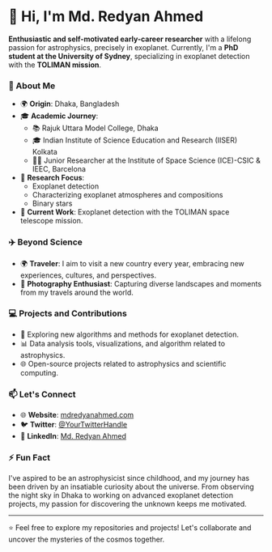 # 👋 Hi, I'm Md. Redyan Ahmed

**Enthusiastic and self-motivated early-career  researcher** with a lifelong passion for astrophysics, precisely in exoplanet.
Currently, I'm a **PhD student at the University of Sydney**, specializing in exoplanet detection with the **TOLIMAN mission**.

### 🌌 About Me
- 🌍 **Origin**: Dhaka, Bangladesh
- 🎓 **Academic Journey**:  
  - 📚 Rajuk Uttara Model College, Dhaka  
  - 🎓 Indian Institute of Science Education and Research (IISER) Kolkata 
  - 🧑‍🔬 Junior Researcher at the Institute of Space Science (ICE)-CSIC & IEEC, Barcelona 
- 🔬 **Research Focus**:  
  - Exoplanet detection  
  - Characterizing exoplanet atmospheres and compositions
  - Binary stars
- 🚀 **Current Work**: Exoplanet detection with the TOLIMAN space telescope mission.

### ✈️ Beyond Science
- 🌍 **Traveler**: I aim to visit a new country every year, embracing new experiences, cultures, and perspectives.
- 📸 **Photography Enthusiast**: Capturing diverse landscapes and moments from my travels around the world.

### 💻 Projects and Contributions
- 🔭 Exploring new algorithms and methods for exoplanet detection.
- 📊 Data analysis tools, visualizations, and algorithm related to astrophysics.
- 🌐 Open-source projects related to astrophysics and scientific computing.

### 📫 Let's Connect
- 🌐 **Website**: [mdredyanahmed.com](http://www.mdredyanahmed.com)
- 🐦 **Twitter**: [@YourTwitterHandle](https://x.com/RedyanAhmed) 
- 💼 **LinkedIn**: [Md. Redyan Ahmed](https://www.linkedin.com/in/ahmed-data-scientist/) 

### ⚡ Fun Fact
I've aspired to be an astrophysicist since childhood, and my journey has been driven by an insatiable curiosity about the universe. From observing the night sky in Dhaka to working on advanced exoplanet detection projects, my passion for discovering the unknown keeps me motivated.

---

⭐️ Feel free to explore my repositories and projects! Let's collaborate and uncover the mysteries of the cosmos together.


<!---
mdredyanahmed/mdredyanahmed is a ✨ special ✨ repository because its `README.md` (this file) appears on your GitHub profile.
You can click the Preview link to take a look at your changes.
--->
